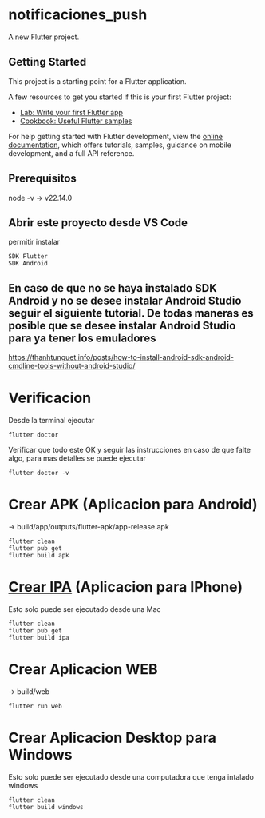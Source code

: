 # notificaciones_push

A new Flutter project.

## Getting Started

This project is a starting point for a Flutter application.

A few resources to get you started if this is your first Flutter project:

- [Lab: Write your first Flutter app](https://docs.flutter.dev/get-started/codelab)
- [Cookbook: Useful Flutter samples](https://docs.flutter.dev/cookbook)

For help getting started with Flutter development, view the
[online documentation](https://docs.flutter.dev/), which offers tutorials,
samples, guidance on mobile development, and a full API reference.

## Prerequisitos

  node -v -> v22.14.0

## Abrir este proyecto desde VS Code
   permitir instalar

    SDK Flutter
    SDK Android

## En caso de que no se haya instalado SDK Android y no se desee instalar Android Studio seguir el siguiente tutorial. De todas maneras es posible que se desee instalar Android Studio para ya tener los emuladores

https://thanhtunguet.info/posts/how-to-install-android-sdk-android-cmdline-tools-without-android-studio/


# Verificacion

Desde la terminal ejecutar

    flutter doctor

Verificar que todo este OK y seguir las instrucciones en caso de que falte algo, para mas detalles se puede ejecutar

    flutter doctor -v

# Crear APK (Aplicacion para Android)
  -> build/app/outputs/flutter-apk/app-release.apk

    flutter clean
    flutter pub get
    flutter build apk


# [Crear IPA](https://docs.flutter.dev/deployment/ios) (Aplicacion para IPhone)
  Esto solo puede ser ejecutado desde una Mac

    flutter clean
    flutter pub get
    flutter build ipa

# Crear Aplicacion WEB
 -> build/web

    flutter run web

# Crear Aplicacion Desktop para Windows
  Esto solo puede ser ejecutado desde una computadora que tenga intalado windows

    flutter clean
    flutter build windows